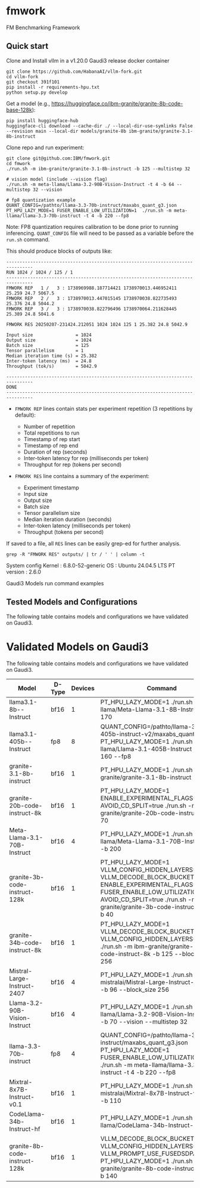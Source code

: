 # fmwork

FM Benchmarking Framework

## Quick start

Clone and Install vllm in a v1.20.0 Gaudi3 release docker container 

```
git clone https://github.com/HabanaAI/vllm-fork.git
cd vllm-fork
git checkout 391f101
pip install -r requirements-hpu.txt  
python setup.py develop  
```

Get a model (e.g., https://huggingface.co/ibm-granite/granite-8b-code-base-128k):

```
pip install huggingface-hub
huggingface-cli download --cache-dir ./ --local-dir-use-symlinks False --revision main --local-dir models/granite-8b ibm-granite/granite-3.1-8b-instruct
```

Clone repo and run experiment:

```
git clone git@github.com:IBM/fmwork.git
cd fmwork
./run.sh -m ibm-granite/granite-3.1-8b-instruct -b 125 --multistep 32

# vision model (include --vision flag)
./run.sh -m meta-llama/Llama-3.2-90B-Vision-Instruct -t 4 -b 64 --multistep 32 --vision

# fp8 quantization example
QUANT_CONFIG=/pathto/llama-3.3-70b-instruct/maxabs_quant_g3.json PT_HPU_LAZY_MODE=1 FUSER_ENABLE_LOW_UTILIZATION=1  ./run.sh -m meta-llama/llama-3.3-70b-instruct -t 4 -b 220 --fp8
```

Note: FP8 quantization requires calibration to be done prior to running inferencing. `QUANT_CONFIG` file will need to be passed as a variable before the `run.sh` command.  

This should produce blocks of outputs like:

```
--------------------------------------------------------------------------------
RUN 1024 / 1024 / 125 / 1
--------------------------------------------------------------------------------
FMWORK REP   1 /   3 : 1738969988.187714421 1738970013.446952411 25.259 24.7 5067.5
FMWORK REP   2 /   3 : 1738970013.447015145 1738970038.822735493 25.376 24.8 5044.2
FMWORK REP   3 /   3 : 1738970038.822796496 1738970064.211628445 25.389 24.8 5041.6

FMWORK RES 20250207-231424.212051 1024 1024 125 1 25.382 24.8 5042.9

Input size                = 1024
Output size               = 1024
Batch size                = 125
Tensor parallelism        = 1
Median iteration time (s) = 25.382
Inter-token latency (ms)  = 24.8
Throughput (tok/s)        = 5042.9

--------------------------------------------------------------------------------
DONE
--------------------------------------------------------------------------------
```

- `FMWORK REP` lines contain stats per experiment repetition (3 repetitions by default):
    - Number of repetition
    - Total repetitions to run
    - Timestamp of rep start
    - Timestamp of rep end
    - Duration of rep (seconds)
    - Inter-token latency for rep (milliseconds per token)
    - Throughput for rep (tokens per second)

- `FMWORK RES` line contains a summary of the experiment:
    - Experiment timestamp
    - Input size
    - Output size
    - Batch size
    - Tensor parallelism size
    - Median iteration duration (seconds)
    - Inter-token latency (milliseconds per token)
    - Throughput (tokens per second)

If saved to a file, all `RES` lines can be easily grep-ed for further analysis.

```
grep -R "FMWORK RES" outputs/ | tr / ' ' | column -t
```

System config 
Kernel : 6.8.0-52-generic
OS : Ubuntu 24.04.5 LTS
PT version : 2.6.0 

Gaudi3 Models run command examples 

## Tested Models and Configurations

The following table contains models and configurations we have validated on Gaudi3.

# Validated Models on Gaudi3

The following table contains models and configurations we have validated on Gaudi3.

| Model | D-Type | Devices | Command |
|--------------| --------------| --------------| --------------|
| llama3.1-8b--Instruct | bf16 | 1 | PT_HPU_LAZY_MODE=1 ./run.sh -m meta-llama/Meta-Llama-3.1-8B-Instruct -b 170 |
| llama3.1-405b--Instruct | fp8 | 8 | QUANT_CONFIG=/pathto/llama-3.1-405b-instruct-v2/maxabs_quant_g3.json PT_HPU_LAZY_MODE=1 ./run.sh -m meta-llama/Llama-3.1-405B-Instruct -t 8 -b 160 --fp8 |
| granite-3.1-8b-instruct | bf16 | 1 | PT_HPU_LAZY_MODE=1 ./run.sh -m ibm-granite/granite-3.1-8b-instruct -b 132 |
| granite-20b-code-instruct-8k | bf16 | 1 | PT_HPU_LAZY_MODE=1 ENABLE_EXPERIMENTAL_FLAGS=1 AVOID_CD_SPLIT=true ./run.sh -m ibm-granite/granite-20b-code-instruct-8k -b 70 |
| Meta-Llama-3.1-70B-Instruct | bf16 | 4 | PT_HPU_LAZY_MODE=1 ./run.sh -m meta-llama/Meta-Llama-3.1-70B-Instruct -t 4 -b 200 |
| granite-3b-code-instruct-128k | bf16 | 1 | PT_HPU_LAZY_MODE=1 VLLM_CONFIG_HIDDEN_LAYERS=32 VLLM_DECODE_BLOCK_BUCKET_STEP=16 ENABLE_EXPERIMENTAL_FLAGS=1 FUSER_ENABLE_LOW_UTILIZATION=true AVOID_CD_SPLIT=true ./run.sh -m ibm-granite/granite-3b-code-instruct-128k -b 40 |
| granite-34b-code-instruct-8k | bf16 | 1 | PT_HPU_LAZY_MODE=1 VLLM_DECODE_BLOCK_BUCKET_STEP=32 VLLM_CONFIG_HIDDEN_LAYERS=20  ./run.sh  -m ibm-granite/granite-34b-code-instruct-8k  -b 125 --block_size 256 |
| Mistral-Large-Instruct-2407 | bf16 | 4 | PT_HPU_LAZY_MODE=1 ./run.sh -m mistralai/Mistral-Large-Instruct-2407 -t 4 -b 96 --block_size 256 |
| Llama-3.2-90B-Vision-Instruct | bf16 | 4 | PT_HPU_LAZY_MODE=1 ./run.sh -m meta-llama/Llama-3.2-90B-Vision-Instruct -t 4 -b 70 --vision --multistep 32 |
| llama-3.3-70b-instruct | fp8 | 4 | QUANT_CONFIG=/pathto/llama-3.3-70b-instruct/maxabs_quant_g3.json PT_HPU_LAZY_MODE=1 FUSER_ENABLE_LOW_UTILIZATION=1  ./run.sh -m meta-llama/llama-3.3-70b-instruct -t 4 -b 220 --fp8 |
| Mixtral-8x7B-Instruct-v0.1 | bf16 | 1 | PT_HPU_LAZY_MODE=1 ./run.sh -m mistralai/Mixtral-8x7B-Instruct-v0.1 -t 1 -b 110 |
| CodeLlama-34b-Instruct-hf | bf16 | 1 | PT_HPU_LAZY_MODE=1 ./run.sh  -m meta-llama/CodeLlama-34b-Instruct-hf -b 108 |
| granite-8b-code-instruct-128k | bf16 | 1 | VLLM_DECODE_BLOCK_BUCKET_STEP=8 VLLM_CONFIG_HIDDEN_LAYERS=8 VLLM_PROMPT_USE_FUSEDSDPA=true PT_HPU_LAZY_MODE=1 ./run.sh  -m ibm-granite/granite-8b-code-instruct-128k -b 140 |
